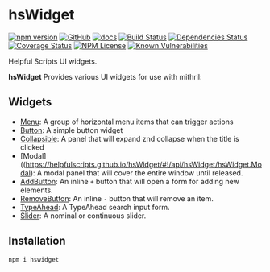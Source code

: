 hsWidget 
========
[![npm version](https://badge.fury.io/js/hswidget.svg)](https://badge.fury.io/js/hswidget)
[![GitHub](https://img.shields.io/badge/GitHub-hsWidget-blue.svg)](https://github.com/helpfulscripts/hswidget)
[![docs](https://img.shields.io/badge/hsDocs-hsWidget-blue.svg)](https://helpfulscripts.github.io/hsWidget/#!/api/hsWidget/0)
[![Build Status](https://travis-ci.org/HelpfulScripts/hsWidget.svg?branch=master)](https://travis-ci.org/HelpfulScripts/hsWidget)
[![Dependencies Status](https://david-dm.org/helpfulscripts/hswidget.svg)](https://david-dm.org/helpfulscripts/hswidget)
[![Coverage Status](https://coveralls.io/repos/github/HelpfulScripts/hsWidget/badge.svg?branch=master)](https://coveralls.io/github/HelpfulScripts/hsWidget?branch=master)
[![NPM License](https://img.shields.io/badge/license-MIT-brightgreen.svg)](https://www.npmjs.com/package/hswidget)
[![Known Vulnerabilities](https://snyk.io/test/github/HelpfulScripts/hsWidget/badge.svg?targetFile=package.json)](https://snyk.io/test/github/HelpfulScripts/hsWidget?targetFile=package.json)

Helpful Scripts UI widgets.

**hsWidget** Provides various UI widgets for use with mithril:

## Widgets
- [Menu](https://helpfulscripts.github.io/hsWidget/#!/api/hsWidget/hsWidget.Menu.Menu): A group of horizontal menu items that can trigger actions 
- [Button](https://helpfulscripts.github.io/hsWidget/#!/api/hsWidget/hsWidget.Button.Button): A simple button widget
- [Collapsible](https://helpfulscripts.github.io/hsWidget/#!/api/hsWidget/hsWidget.Collapsible): A panel that will expand znd collapse when the title is clicked
- [Modal]((https://helpfulscripts.github.io/hsWidget/#!/api/hsWidget/hsWidget.Modal): A modal panel that will cover the entire window until released.
- [AddButton](https://helpfulscripts.github.io/hsWidget/#!/api/hsWidget/hsWidget.AddRemove): An inline `+` button that will open a form for adding new elements.
- [RemoveButton](https://helpfulscripts.github.io/hsWidget/#!/api/hsWidget/hsWidget.AddRemove): An inline `-` button that will remove an item.
- [TypeAhead](https://helpfulscripts.github.io/hsWidget/#!/api/hsWidget/hsWidget.TypeAhead): A TypeAhead search input form.
- [Slider](https://helpfulscripts.github.io/hsWidget/#!/api/hsWidget/hsWidget.Slider): A nominal or continuous slider.

## Installation
`npm i hswidget`

